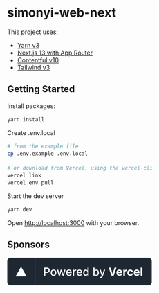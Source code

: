 # simonyi-web-next

This project uses:

- [Yarn v3](https://yarnpkg.com/getting-started/install)
- [Next.js 13 with App Router](https://nextjs.org/docs/app)
- [Contentful v10](https://github.com/contentful/contentful.js)
- [Tailwind v3](https://tailwindcss.com/)

## Getting Started

Install packages:

```bash
yarn install
```

Create .env.local

```bash
# from the example file
cp .env.example .env.local

# or download from Vercel, using the vercel-cli
vercel link
vercel env pull
```

Start the dev server

```bash
yarn dev
```

Open [http://localhost:3000](http://localhost:3000) with your browser.

## Sponsors

[![Powered by Vercel](public/vercel.svg "Powered by Vercel")](https://vercel.com?utm_source=simonyi&utm_campaign=oss)
